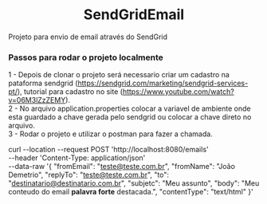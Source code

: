 <h1 align="center"> SendGridEmail </h1>
Projeto para envio de email através do SendGrid

### Passos para rodar o projeto localmente
1 - Depois de clonar o projeto será necessario criar um cadastro na pataforma sendgrid (https://sendgrid.com/marketing/sendgrid-services-pt/), tutorial para cadastro no site (https://www.youtube.com/watch?v=06M3lZzZEMY).</br>
2 - No arquivo application.properties colocar a variavel de ambiente onde esta guardado a chave gerada pelo sendgrid ou colocar a chave direto no arquivo.</br>
3 - Rodar o projeto e utilizar o postman para fazer a chamada.</br>

curl --location --request POST 'http://localhost:8080/emails' \
--header 'Content-Type: application/json' \
--data-raw '{
    "fromEmail": "teste@teste.com.br",
    "fromName": "João Demetrio",
    "replyTo": "teste@teste.com.br",
    "to": "destinatario@destinatario.com.br",
    "subjetc": "Meu assunto",
    "body": "Meu conteudo do email <strong>palavra forte</strong> destacada.",
    "contentType": "text/html"
}'
